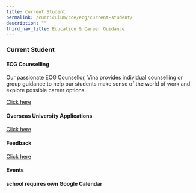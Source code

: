 ```yaml
---
title: Current Student
permalink: /curriculum/cce/ecg/current-student/
description: ""
third_nav_title: Education & Career Guidance
---
```

### **Current Student**
#### **ECG Counselling**
Our passionate ECG Counsellor, Vina provides individual counselling or group guidance to help our students make sense of the world of work and explore possible career options.

[Click here](https://sites.google.com/yijc.edu.sg/ecgyijc/exploration/ecg-counselling?authuser=0)

#### **Overseas University Applications**
[Click here](https://staging.dy8spnni5p31k.amplifyapp.com/curriculum/cce/ecg/overseas-uni-applications/)

#### **Feedback**
[Click here](https://sites.google.com/yijc.edu.sg/ecgyijc/feedback?authuser=0)

#### **Events**
**school requires own Google Calendar**